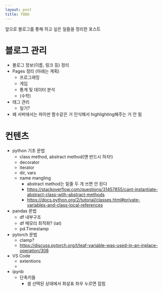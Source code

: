 ```yaml
---
layout: post
title: TODO
---
```


앞으로 블로그를 통해 하고 싶은 일들을 정리한 포스트

# 블로그 관리

- 블로그 정보(이름, 링크 등) 정리
- Pages 정리 (아래는 계획)
  - 프로그래밍
  - 게임
  - 통계 및 데이터 분석
  - (수학)
- 태그 관리
  - 일기?
- 왜 서버에서는 파이썬 함수같은 거 인식해서 highlighting해주는 거 안 됨

# 컨텐츠

- python 기초 문법
  - class method, abstract method(얜 반드시 하자!)
  - decorator
  - iterator
  - dir, vars
  - name mangling
    - abstract method는 밑줄 두 개 쓰면 안 된다
    - https://stackoverflow.com/questions/31457855/cant-instantiate-abstract-class-with-abstract-methods
    - https://docs.python.org/2/tutorial/classes.html#private-variables-and-class-local-references
- pandas 문법
  - df 내부구조
  - df 메모리 최적화? (iat)
  - pd.Timestamp
- pytorch 문법
  - clamp?
  - https://discuss.pytorch.org/t/leaf-variable-was-used-in-an-inplace-operation/308
- VS Code
  - extentions
  - 
- ipynb
  - 단축키들
    - 셀 선택된 상태에서 화살표 좌우 누르면 접힘
